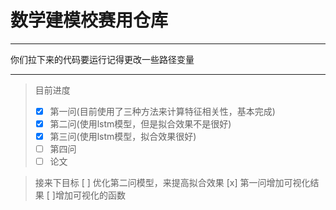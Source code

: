# 数学建模校赛用仓库

---

你们拉下来的代码要运行记得更改一些路径变量

---

> 目前进度
> - [x] 第一问(目前使用了三种方法来计算特征相关性，基本完成)
> - [x] 第二问(使用lstm模型，但是拟合效果不是很好)
> - [x] 第三问(使用lstm模型，拟合效果很好)
> - [ ] 第四问
> - [ ] 论文


> 接来下目标
> [ ] 优化第二问模型，来提高拟合效果
> [x] 第一问增加可视化结果
> [ ]增加可视化的函数